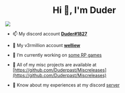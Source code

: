 <h1 align="center">Hi 👋, I'm Duder</h1>

<a href="https://top.gg/bot/790983234367520818">
  <img src="https://top.gg/api/widget/upvotes/790983234367520818.svg">
</a>

- 📫 My discord account [**Duder#1827**](https://discord.com/users/634716508777611274)

- 🧧 My v3rmillion account [**welliew**](https://v3rmillion.net/member.php?action=profile&uid=2038460)

- 🔨 I’m currently working on [some RP games](https://github.com/Duderpast/Miscreleases/blob/main/README.md)

- 🧪 All of my misc projects are available at [https://github.com/Duderpast/Miscreleases](https://github.com/Duderpast/Miscreleases)

- 📜 Know about my experiences at my discord [server](https://discord.gg/876yJTzwGr)
